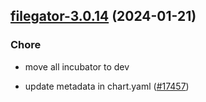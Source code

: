 

## [filegator-3.0.14](https://github.com/truecharts/charts/compare/filegator-3.0.13...filegator-3.0.14) (2024-01-21)

### Chore



- move all incubator to dev

- update metadata in chart.yaml ([#17457](https://github.com/truecharts/charts/issues/17457))